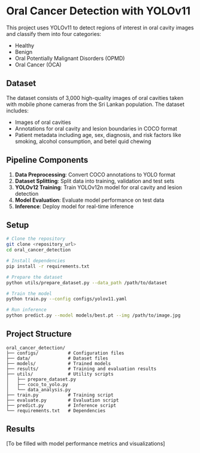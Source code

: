 # Oral Cancer Detection with YOLOv11

This project uses YOLOv11 to detect regions of interest in oral cavity images and classify them into four categories:
- Healthy
- Benign
- Oral Potentially Malignant Disorders (OPMD)
- Oral Cancer (OCA)

## Dataset

The dataset consists of 3,000 high-quality images of oral cavities taken with mobile phone cameras from the Sri Lankan population. The dataset includes:

- Images of oral cavities
- Annotations for oral cavity and lesion boundaries in COCO format
- Patient metadata including age, sex, diagnosis, and risk factors like smoking, alcohol consumption, and betel quid chewing

## Pipeline Components

1. **Data Preprocessing**: Convert COCO annotations to YOLO format
2. **Dataset Splitting**: Split data into training, validation and test sets
3. **YOLOv12 Training**: Train YOLOv12n model for oral cavity and lesion detection
4. **Model Evaluation**: Evaluate model performance on test data
5. **Inference**: Deploy model for real-time inference

## Setup

```bash
# Clone the repository
git clone <repository_url>
cd oral_cancer_detection

# Install dependencies
pip install -r requirements.txt

# Prepare the dataset
python utils/prepare_dataset.py --data_path /path/to/dataset

# Train the model
python train.py --config configs/yolov11.yaml

# Run inference
python predict.py --model models/best.pt --img /path/to/image.jpg
```

## Project Structure

```
oral_cancer_detection/
├── configs/           # Configuration files
├── data/              # Dataset files
├── models/            # Trained models
├── results/           # Training and evaluation results
├── utils/             # Utility scripts
│   ├── prepare_dataset.py
│   ├── coco_to_yolo.py
│   └── data_analysis.py
├── train.py           # Training script
├── evaluate.py        # Evaluation script
├── predict.py         # Inference script
└── requirements.txt   # Dependencies
```

## Results

[To be filled with model performance metrics and visualizations]

